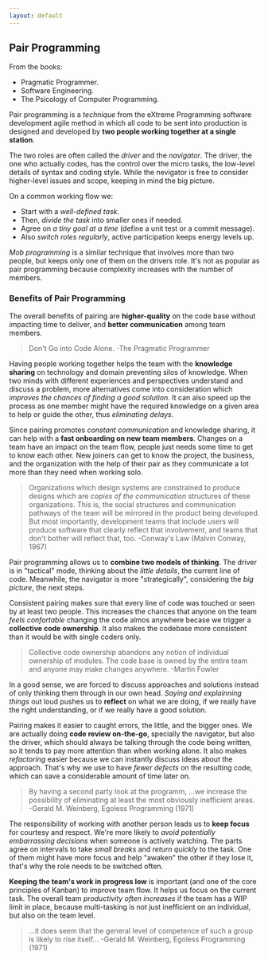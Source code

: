 ```yaml
---
layout: default
---
```

## Pair Programming

From the books:

- Pragmatic Programmer.
- Software Engineering.
- The Psicology of Computer Programming.

Pair programming is a *technique* from the eXtreme Programming software development agile method in which all code to be sent into production is designed and developed by **two people working together at a single station**.

The two roles are often called the *driver* and the *navigator*. The driver, the one who actually codes, has the control over the micro tasks, the low-level details of syntax and coding style. While the nevigator is free to consider higher-level issues and scope, keeping in mind the big picture.

On a common working flow we:

- Start with a *well-defined task*.
- Then, *divide the task* into smaller ones if needed.
- Agree on *a tiny goal at a time* (define a unit test or a commit message).
- Also *switch roles regularly*, active participation keeps energy levels up.

*Mob programming* is a similar technique that involves more than two people, but keeps only one of them on the drivers role. It's not as popular as pair programming because complexity increases with the number of members.

### Benefits of Pair Programming

The overall benefits of pairing are **higher-quality** on the code base without impacting time to deliver, and **better communication** among team members.

>Don't Go into Code Alone. -The Pragmatic Programmer

Having people working together helps the team with the **knowledge sharing** on technology and domain preventing silos of knowledge. When two minds with different experiences and perspectives understand and discuss a problem, more alternatives come into consideration which *improves the chances of finding a good solution*. It can also speed up the process as one member might have the required knowledge on a given area to help or guide the other, thus *eliminating delays*.

Since pairing promotes *constant communication* and knowledge sharing, it can help with a **fast onboarding on new team members**. Changes on a team have an impact on the team flow, people just needs some time to get to know each other. New joiners can get to know the project, the business, and the organization with the help of their pair as they communicate a lot more than they need when working solo.

>Organizations which design systems are constrained to produce designs which are *copies of the communication* structures of these organizations. This is, the social structures and communication pathways of the team will be mirrored in the product being developed. But most importantly, development teams that include users will produce software that clearly reflect that involvement, and teams that don't bother will reflect that, too. -Conway's Law (Malvin Conway, 1967)

Pair programming allows us to **combine two models of thinking**. The driver is in "tactical" mode, thinking about the *little details*, the current line of code. Meanwhile, the navigator is more "strategically", considering the *big picture*, the next steps.

Consistent pairing makes sure that every line of code was touched or seen by at least two people. This increases the chances that anyone on the team *feels confortable* changing the code almos anywhere becase we trigger a **collective code ownership**. It also makes the codebase more consistent than it would be with single coders only.

>Collective code ownership abandons any notion of individual ownership of modules. The code base is owned by the entire team and anyone may make changes anywhere. -Martin Fowler

In a good sense, we are forced to discuss approaches and solutions instead of only thinking them through in our own head. *Saying and explainning things* out loud pushes us to **reflect** on what we are doing, if we really have the right understanding, or if we really have a good solution.

Pairing makes it easier to caught errors, the little, and the bigger ones. We are actually doing **code review on-the-go**, specially the navigator, but also the driver, which should always be talking through the code being written, so it tends to pay more attention than when working alone. It also makes *refactoring* easier because we can instantly discuss ideas about the approach. That's why we use to have *fewer defects* on the resulting code, which can save a considerable amount of time later on.

>By having a second party look at the programm, ...we increase the possibility of eliminating at least the most obviously inefficient areas. -Gerald M. Weinberg, Egoless Programming (1971)

The responsibility of working with another person leads us to **keep focus** for courtesy and respect. We're more likely to *avoid potentially embarrassing decisions* when someone is actively watching. The parts agree on intervals to take *small breaks* and *return quickly* to the task. One of them might have more focus and help "awaken" the other if they lose it, that's why the role needs to be switched often.

**Keeping the team's work in progress low** is important (and one of the core principles of Kanban) to improve team flow. It helps us focus on the current task. The overall team *productivity often increases* if the team has a WIP limit in place, because multi-tasking is not just inefficient on an individual, but also on the team level.

>...it does seem that the general level of competence of such a group is likely to rise itself... -Gerald M. Weinberg, Egoless Programming (1971)

<!-- https://martinfowler.com/articles/on-pair-programming.html -->
<!-- https://en.wikipedia.org/wiki/Pair_programming -->
<!-- http://www.extremeprogramming.org/rules/pair.html -->
<!-- Pragmatic Programmer, topic 47 (page 425) -->
<!-- Software Engineering (page 88) -->
